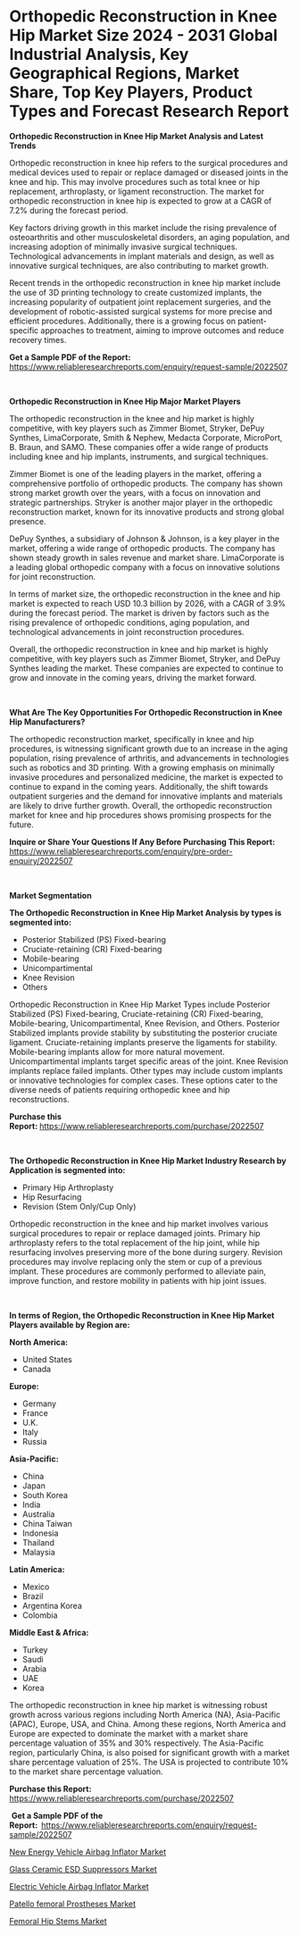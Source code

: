 <p><h1>Orthopedic Reconstruction in Knee Hip Market Size 2024 - 2031 Global Industrial Analysis, Key Geographical Regions, Market Share, Top Key Players, Product Types and Forecast Research Report</h1></p><p><strong>Orthopedic Reconstruction in Knee Hip Market Analysis and Latest Trends</strong></p>
<p><p>Orthopedic reconstruction in knee hip refers to the surgical procedures and medical devices used to repair or replace damaged or diseased joints in the knee and hip. This may involve procedures such as total knee or hip replacement, arthroplasty, or ligament reconstruction. The market for orthopedic reconstruction in knee hip is expected to grow at a CAGR of 7.2% during the forecast period.</p><p>Key factors driving growth in this market include the rising prevalence of osteoarthritis and other musculoskeletal disorders, an aging population, and increasing adoption of minimally invasive surgical techniques. Technological advancements in implant materials and design, as well as innovative surgical techniques, are also contributing to market growth.</p><p>Recent trends in the orthopedic reconstruction in knee hip market include the use of 3D printing technology to create customized implants, the increasing popularity of outpatient joint replacement surgeries, and the development of robotic-assisted surgical systems for more precise and efficient procedures. Additionally, there is a growing focus on patient-specific approaches to treatment, aiming to improve outcomes and reduce recovery times.</p></p>
<p><strong>Get a Sample PDF of the Report:&nbsp;</strong> <a href="https://www.reliableresearchreports.com/enquiry/request-sample/2022507">https://www.reliableresearchreports.com/enquiry/request-sample/2022507</a></p>
<p>&nbsp;</p>
<p><strong>Orthopedic Reconstruction in Knee Hip Major Market Players</strong></p>
<p><p>The orthopedic reconstruction in the knee and hip market is highly competitive, with key players such as Zimmer Biomet, Stryker, DePuy Synthes, LimaCorporate, Smith & Nephew, Medacta Corporate, MicroPort, B. Braun, and SAMO. These companies offer a wide range of products including knee and hip implants, instruments, and surgical techniques.</p><p>Zimmer Biomet is one of the leading players in the market, offering a comprehensive portfolio of orthopedic products. The company has shown strong market growth over the years, with a focus on innovation and strategic partnerships. Stryker is another major player in the orthopedic reconstruction market, known for its innovative products and strong global presence.</p><p>DePuy Synthes, a subsidiary of Johnson & Johnson, is a key player in the market, offering a wide range of orthopedic products. The company has shown steady growth in sales revenue and market share. LimaCorporate is a leading global orthopedic company with a focus on innovative solutions for joint reconstruction.</p><p>In terms of market size, the orthopedic reconstruction in the knee and hip market is expected to reach USD 10.3 billion by 2026, with a CAGR of 3.9% during the forecast period. The market is driven by factors such as the rising prevalence of orthopedic conditions, aging population, and technological advancements in joint reconstruction procedures.</p><p>Overall, the orthopedic reconstruction in knee and hip market is highly competitive, with key players such as Zimmer Biomet, Stryker, and DePuy Synthes leading the market. These companies are expected to continue to grow and innovate in the coming years, driving the market forward.</p></p>
<p>&nbsp;</p>
<p><strong>What Are The Key Opportunities For Orthopedic Reconstruction in Knee Hip Manufacturers?</strong></p>
<p><p>The orthopedic reconstruction market, specifically in knee and hip procedures, is witnessing significant growth due to an increase in the aging population, rising prevalence of arthritis, and advancements in technologies such as robotics and 3D printing. With a growing emphasis on minimally invasive procedures and personalized medicine, the market is expected to continue to expand in the coming years. Additionally, the shift towards outpatient surgeries and the demand for innovative implants and materials are likely to drive further growth. Overall, the orthopedic reconstruction market for knee and hip procedures shows promising prospects for the future.</p></p>
<p><strong>Inquire or Share Your Questions If Any Before Purchasing This Report:</strong> <a href="https://www.reliableresearchreports.com/enquiry/pre-order-enquiry/2022507">https://www.reliableresearchreports.com/enquiry/pre-order-enquiry/2022507</a></p>
<p>&nbsp;</p>
<p><strong>Market Segmentation</strong></p>
<p><strong>The Orthopedic Reconstruction in Knee Hip Market Analysis by types is segmented into:</strong></p>
<p><ul><li>Posterior Stabilized (PS) Fixed-bearing</li><li>Cruciate-retaining (CR) Fixed-bearing</li><li>Mobile-bearing</li><li>Unicompartimental</li><li>Knee Revision</li><li>Others</li></ul></p>
<p><p>Orthopedic Reconstruction in Knee Hip Market Types include Posterior Stabilized (PS) Fixed-bearing, Cruciate-retaining (CR) Fixed-bearing, Mobile-bearing, Unicompartimental, Knee Revision, and Others. Posterior Stabilized implants provide stability by substituting the posterior cruciate ligament. Cruciate-retaining implants preserve the ligaments for stability. Mobile-bearing implants allow for more natural movement. Unicompartimental implants target specific areas of the joint. Knee Revision implants replace failed implants. Other types may include custom implants or innovative technologies for complex cases. These options cater to the diverse needs of patients requiring orthopedic knee and hip reconstructions.</p></p>
<p><strong>Purchase this Report:&nbsp;</strong><a href="https://www.reliableresearchreports.com/purchase/2022507">https://www.reliableresearchreports.com/purchase/2022507</a></p>
<p>&nbsp;</p>
<p><strong>The Orthopedic Reconstruction in Knee Hip Market Industry Research by Application is segmented into:</strong></p>
<p><ul><li>Primary Hip Arthroplasty</li><li>Hip Resurfacing</li><li>Revision (Stem Only/Cup Only)</li></ul></p>
<p><p>Orthopedic reconstruction in the knee and hip market involves various surgical procedures to repair or replace damaged joints. Primary hip arthroplasty refers to the total replacement of the hip joint, while hip resurfacing involves preserving more of the bone during surgery. Revision procedures may involve replacing only the stem or cup of a previous implant. These procedures are commonly performed to alleviate pain, improve function, and restore mobility in patients with hip joint issues.</p></p>
<p>&nbsp;</p>
<p><strong>In terms of Region, the Orthopedic Reconstruction in Knee Hip Market Players available by Region are:</strong></p>
<p>
    <p> <strong> North America: </strong>
        <ul>
            <li>United States</li>
            <li>Canada</li>
        </ul>
        </p> 
    <p> <strong> Europe: </strong>
        <ul>
            <li>Germany</li>
            <li>France</li>
            <li>U.K.</li>
            <li>Italy</li>
            <li>Russia</li>
        </ul>
        </p> 
    <p> <strong> Asia-Pacific: </strong>
        <ul>
            <li>China</li>
            <li>Japan</li>
            <li>South Korea</li>
            <li>India</li>
            <li>Australia</li>
            <li>China Taiwan</li>
            <li>Indonesia</li>
            <li>Thailand</li>
            <li>Malaysia</li>
        </ul>
        </p> 
    <p> <strong> Latin America: </strong>
        <ul>
            <li>Mexico</li>
            <li>Brazil</li>
            <li>Argentina Korea</li>
            <li>Colombia</li>
        </ul>
        </p> 
    <p> <strong> Middle East & Africa: </strong>
        <ul>
            <li>Turkey</li>
            <li>Saudi</li>
            <li>Arabia</li>
            <li>UAE</li>
            <li>Korea</li>
        </ul>
    </p>
    </p>
<p><p>The orthopedic reconstruction in knee hip market is witnessing robust growth across various regions including North America (NA), Asia-Pacific (APAC), Europe, USA, and China. Among these regions, North America and Europe are expected to dominate the market with a market share percentage valuation of 35% and 30% respectively. The Asia-Pacific region, particularly China, is also poised for significant growth with a market share percentage valuation of 25%. The USA is projected to contribute 10% to the market share percentage valuation.</p></p>
<p><strong>Purchase this Report: </strong><a href="https://www.reliableresearchreports.com/purchase/2022507">https://www.reliableresearchreports.com/purchase/2022507</a></p>
<p>&nbsp;<strong>Get a Sample PDF of the Report:&nbsp;&nbsp;</strong><a href="https://www.reliableresearchreports.com/enquiry/request-sample/2022507">https://www.reliableresearchreports.com/enquiry/request-sample/2022507</a></p>
<p><strong></strong></p>
<p><p><a href="https://view.publitas.com/reportprime-1/new-energy-vehicle-airbag-inflator-market-offer-valuable-insights-into-market-size-market-share-market-trends-and-projections-spanning-from-2024-to-2031/">New Energy Vehicle Airbag Inflator Market</a></p><p><a href="https://funky-papaya-cf4.notion.site/Insights-into-Glass-Ceramic-ESD-Suppressors-Market-Size-Analysing-Market-Share-Trends-and-Growth--a821d8fc0aa349afb770f87bdcaa736b">Glass Ceramic ESD Suppressors Market</a></p><p><a href="https://view.publitas.com/reportprime-1/electric-vehicle-airbag-inflator-market-research-report-provides-critical-insights-that-can-help-shape-business-development-and-investment-strategies/">Electric Vehicle Airbag Inflator Market</a></p><p><a href="https://github.com/redneck06/Market-Research-Report-List-2/blob/main/patello-femoral-prostheses-market.md">Patello femoral Prostheses Market</a></p><p><a href="https://github.com/peachesmcdowel1/Market-Research-Report-List-1/blob/main/femoral-hip-stems-market.md">Femoral Hip Stems Market</a></p></p>